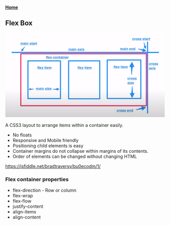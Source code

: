 **[Home](../../index.md)**  

## Flex Box
<img src="/assets/images/flexbox.png" alt="drawing" width="600"/>  

A CSS3 layout to arrange items within a container easily.
- No floats
- Responsive and Mobile friendly
- Positioning child elements is easy 
- Container margins do not collapse within margins of its contents.
- Order of elements can be changed without changing HTML

https://jsfiddle.net/bradtraversy/bu0ecodm/1/

### Flex container properties

- flex-direction - Row or column
- flex-wrap
- flex-flow
- justify-content
- align-items
- align-content
